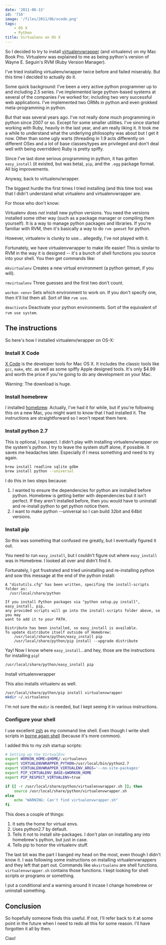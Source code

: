 ```yaml
---
date: '2011-06-13'
id: '716'
image: '/files/2011/06/xcode.png'
tags:
    - OS X
    - Python
title: Virtualenv on OS X
---
```


So I decided to try to install
[virtualenvwrapper](http://www.doughellmann.com/projects/virtualenvwrapper/)
(and virtualenv) on my Mac Book Pro. Virtualenv was explained to me as being
python's version of Wayne E. Seguin's RVM (Ruby Version Manager).

I've tried installing virtualenv/wrapper twice before and failed miserably.
But this time I decided to actually do it.<!-- more -->

Some quick background: I've been a very active python programmer up to and
including 2.5 series. I've implemented large python-based systems at several
of the companies I've worked for; including two very successful web
applications. I've implemented two ORMs in python and even grokked
meta-programming in python.

But that was several years ago. I've not really done much programming in
python since 2007 or so. Except for some smaller utilities. I've since started
working with Ruby, heavily in the last year, and am really liking it. It took
me a while to understand what the underlying philosophy was about but I get it
now. Other than some ugly warts (threading in 1.9 acts differently on
different OSes and a lot of base classes/types are privileged and don't deal
well with being overridden) Ruby is pretty spiffy.

Since I've last done serious programming in python, it has gotten
`easy_install` (it existed, but was beta), `pip`, and the `.egg` package
format. All big improvements.

Anyway, back to virtualenv/wrapper.

The biggest hurdle the first times I tried installing (and this time too) was
that I didn't understand what virtualenv and virtualenvwrapper are.

For those who don't know:

Virtualenv does _not_ install new python versions. You need the versions
installed some other way (such as a package manager or compiling them
yourself). It is a way to manage python packages and libraries. If you're
familiar with RVM, then it's basically a way to do `rvm gemset` for python.

However, virtualenv is clunky to use... allegedly, I've not played with it.

Fortunately, we have virtualenvwrapper to make life easier! This is similar to
RVM in the way it is designed -- it's a bunch of shell functions you source
into your shell. You then get commands like:

`mkvirtualenv` Creates a new virtual environment (a python gemset, if you
will).

`rmvirtualenv` Three guesses and the first two don't count.

`workon <env>` Sets which environment to work on. If you don't specify one,
then it'll list them all. Sort of like `rvm use`.

`deactivate` Deactivate your python environments. Sort of the equivalent of
`rvm use system`.

## The instructions

So here's how I installed virtualenv/wrapper on OS-X:

### Install X Code

[X Code](http://itunes.apple.com/us/app/xcode/id422352214) is the developer
tools for Mac OS X. It includes the classic tools like `gcc`, `make`, etc. as
well as some spiffy Apple designed tools. It's only \$4.99 and worth the price
if you're going to do any development on your Mac.

Warning: The download is huge.

### Install homebrew

I installed [homebrew](https://github.com/mxcl/homebrew). Actually, I've had
it for while, but if you're following this on a new Mac, you might want to
know that I had installed it. The instructions are straightforward so I won't
repeat them here.

### Install python 2.7

This is optional, I suspect. I didn't play with installing virtualenv/wrapper
on the system's python. I try to leave the system stuff alone, if possible. It
saves me headaches later. Especially if I mess something and need to try
again.

```bash
brew install readline sqlite gdbm
brew install python --universal
```

I do this in two steps because:

1.  I wanted to ensure the dependencies for python are installed before
    python. Homebrew is getting better with dependencies but it isn't perfect.
    If they aren't installed before, then you would have to uninstall and
    re-install python to get python notice them.
2.  I want to make python --universal so I can build 32bit and 64bit versions.

### Install pip

So this was something that confused me greatly, but I eventually figured it
out.

You need to run `easy_install`, but I couldn't figure out where `easy_install`
was in Homebrew. I looked all over and didn't find it.

Fortunately, I got frustrated and tried uninstalling and re-installing python
and sow this message at the end of the python install:

```
A "distutils.cfg" has been written, specifing the install-scripts folder as:
  /usr/local/share/python

If you install Python packages via "python setup.py install", easy_install, pip,
any provided scripts will go into the install-scripts folder above, so you may
want to add it to your PATH.

Distribute has been installed, so easy_install is available.
To update distribute itself outside of Homebrew:
    /usr/local/share/python/easy_install pip
    /usr/local/share/python/pip install --upgrade distribute
```

Yay! Now I know where `easy_install`...and hey, those are the instructions for
installing `pip`!

```bash
/usr/local/share/python/easy_install pip
```

Install virtualenvwrapper

This also installs virtualenv as well.

```bash
/usr/local/share/python/pip install virtualenvwrapper
mkdir ~/.virtualenvs
```

I'm not sure the `mkdir` is needed, but I kept seeing it in various
instructions.

### Configure your shell

I use excellent [zsh](http://zsh.sourceforge.net/) as my command line shell.
Even though I write shell scripts in
[borne again shell](http://www.gnu.org/software/bash/bash.html) (because it's
more common).

I added this to my zsh startup scripts:

```bash
# Setting up the VirtualEnv
export WORKON_HOME=$HOME/.virtualenvs
export VIRTUALENVWRAPPER_PYTHON=/usr/local/bin/python2.7
export VIRTUALENVWRAPPER_VIRTUALENV_ARGS='--no-site-packages'
export PIP_VIRTUALENV_BASE=$WORKON_HOME
export PIP_RESPECT_VIRTUALENV=true

if [[ -r /usr/local/share/python/virtualenvwrapper.sh ]]; then
    source /usr/local/share/python/virtualenvwrapper.sh
else
    echo "WARNING: Can't find virtualenvwrapper.sh"
fi
```

This does a couple of things:

1.  It sets the home for virtual envs.
2.  Uses python2.7 by default.
3.  Tells it not to install site-packages. I don't plan on installing any into
    homebrew's python, but just in case.
4.  Tells pip to honor the virtualenv stuff.

The last bit was the part I banged my head on the most, even though I didn't
know it. I was following some instructions on installing virtualenvwrappers
and they left that part out. Commands like `mkvirtualenv` are shell functions.
`virtualenvwrapper.sh` contains those functions. I kept looking for shell
scripts or programs or something.

I put a conditional and a warning around it incase I change homebrew or
uninstall something.

## Conclusion

So hopefully someone finds this useful. If not, I'll refer back to it at some
point in the future when I need to redo all this for some reason. I'll have
forgotten it all by then.

Ciao!
